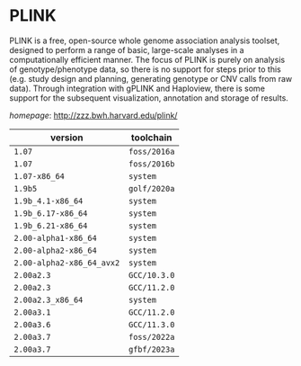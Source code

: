 # PLINK

PLINK is a free, open-source whole genome association analysis toolset,   designed to perform a range of basic, large-scale analyses in a computationally efficient manner.  The focus of PLINK is purely on analysis of genotype/phenotype data, so there is no support for   steps prior to this (e.g. study design and planning, generating genotype or CNV calls from raw data).   Through integration with gPLINK and Haploview, there is some support for the subsequent visualization,   annotation and storage of results.

*homepage*: <http://zzz.bwh.harvard.edu/plink/>

version | toolchain
--------|----------
``1.07`` | ``foss/2016a``
``1.07`` | ``foss/2016b``
``1.07-x86_64`` | ``system``
``1.9b5`` | ``golf/2020a``
``1.9b_4.1-x86_64`` | ``system``
``1.9b_6.17-x86_64`` | ``system``
``1.9b_6.21-x86_64`` | ``system``
``2.00-alpha1-x86_64`` | ``system``
``2.00-alpha2-x86_64`` | ``system``
``2.00-alpha2-x86_64_avx2`` | ``system``
``2.00a2.3`` | ``GCC/10.3.0``
``2.00a2.3`` | ``GCC/11.2.0``
``2.00a2.3_x86_64`` | ``system``
``2.00a3.1`` | ``GCC/11.2.0``
``2.00a3.6`` | ``GCC/11.3.0``
``2.00a3.7`` | ``foss/2022a``
``2.00a3.7`` | ``gfbf/2023a``
